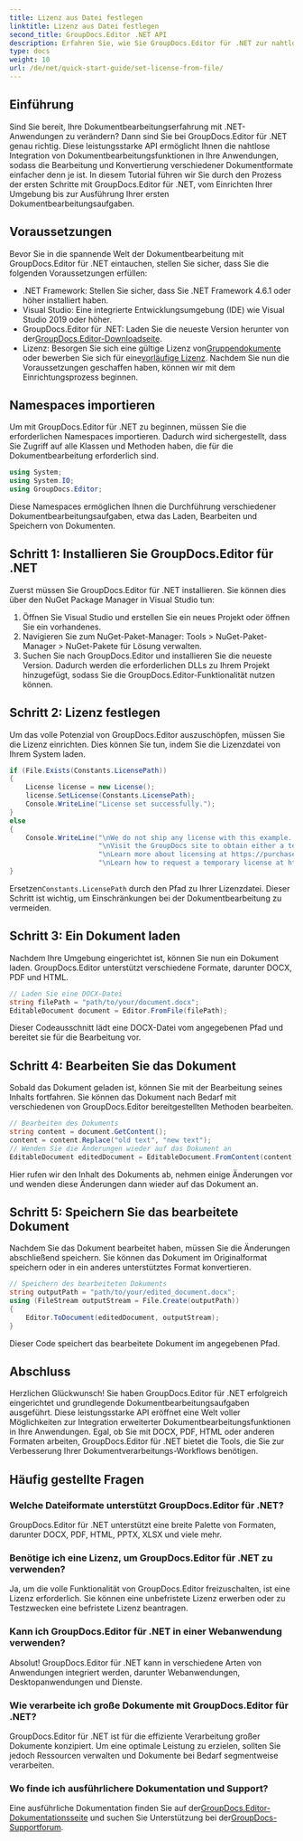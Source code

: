 ```yaml
---
title: Lizenz aus Datei festlegen
linktitle: Lizenz aus Datei festlegen
second_title: GroupDocs.Editor .NET API
description: Erfahren Sie, wie Sie GroupDocs.Editor für .NET zur nahtlosen Dokumentbearbeitung in Ihren Anwendungen verwenden. Schritt-für-Schritt-Anleitung, Tipps und FAQs inklusive.
type: docs
weight: 10
url: /de/net/quick-start-guide/set-license-from-file/
---
```

## Einführung
Sind Sie bereit, Ihre Dokumentbearbeitungserfahrung mit .NET-Anwendungen zu verändern? Dann sind Sie bei GroupDocs.Editor für .NET genau richtig. Diese leistungsstarke API ermöglicht Ihnen die nahtlose Integration von Dokumentbearbeitungsfunktionen in Ihre Anwendungen, sodass die Bearbeitung und Konvertierung verschiedener Dokumentformate einfacher denn je ist. In diesem Tutorial führen wir Sie durch den Prozess der ersten Schritte mit GroupDocs.Editor für .NET, vom Einrichten Ihrer Umgebung bis zur Ausführung Ihrer ersten Dokumentbearbeitungsaufgaben.
## Voraussetzungen
Bevor Sie in die spannende Welt der Dokumentbearbeitung mit GroupDocs.Editor für .NET eintauchen, stellen Sie sicher, dass Sie die folgenden Voraussetzungen erfüllen:
- .NET Framework: Stellen Sie sicher, dass Sie .NET Framework 4.6.1 oder höher installiert haben.
- Visual Studio: Eine integrierte Entwicklungsumgebung (IDE) wie Visual Studio 2019 oder höher.
-  GroupDocs.Editor für .NET: Laden Sie die neueste Version herunter von der[GroupDocs.Editor-Downloadseite](https://releases.groupdocs.com/editor/net/).
-  Lizenz: Besorgen Sie sich eine gültige Lizenz von[Gruppendokumente](https://purchase.groupdocs.com/buy) oder bewerben Sie sich für eine[vorläufige Lizenz](https://purchase.groupdocs.com/temporary-license/).
Nachdem Sie nun die Voraussetzungen geschaffen haben, können wir mit dem Einrichtungsprozess beginnen.
## Namespaces importieren
Um mit GroupDocs.Editor für .NET zu beginnen, müssen Sie die erforderlichen Namespaces importieren. Dadurch wird sichergestellt, dass Sie Zugriff auf alle Klassen und Methoden haben, die für die Dokumentbearbeitung erforderlich sind.
```csharp
using System;
using System.IO;
using GroupDocs.Editor;
```
Diese Namespaces ermöglichen Ihnen die Durchführung verschiedener Dokumentbearbeitungsaufgaben, etwa das Laden, Bearbeiten und Speichern von Dokumenten.
## Schritt 1: Installieren Sie GroupDocs.Editor für .NET
Zuerst müssen Sie GroupDocs.Editor für .NET installieren. Sie können dies über den NuGet Package Manager in Visual Studio tun:
1. Öffnen Sie Visual Studio und erstellen Sie ein neues Projekt oder öffnen Sie ein vorhandenes.
2. Navigieren Sie zum NuGet-Paket-Manager: Tools > NuGet-Paket-Manager > NuGet-Pakete für Lösung verwalten.
3. Suchen Sie nach GroupDocs.Editor und installieren Sie die neueste Version.
Dadurch werden die erforderlichen DLLs zu Ihrem Projekt hinzugefügt, sodass Sie die GroupDocs.Editor-Funktionalität nutzen können.
## Schritt 2: Lizenz festlegen
Um das volle Potenzial von GroupDocs.Editor auszuschöpfen, müssen Sie die Lizenz einrichten. Dies können Sie tun, indem Sie die Lizenzdatei von Ihrem System laden.
```csharp
if (File.Exists(Constants.LicensePath))
{
    License license = new License();
    license.SetLicense(Constants.LicensePath);
    Console.WriteLine("License set successfully.");
}
else
{
    Console.WriteLine("\nWe do not ship any license with this example. " +
                      "\nVisit the GroupDocs site to obtain either a temporary or permanent license. " +
                      "\nLearn more about licensing at https://purchase.groupdocs.com/faqs/licensing. " +
                      "\nLearn how to request a temporary license at https://purchase.groupdocs.com/temporary-license.");
}
```
 Ersetzen`Constants.LicensePath` durch den Pfad zu Ihrer Lizenzdatei. Dieser Schritt ist wichtig, um Einschränkungen bei der Dokumentbearbeitung zu vermeiden. 
## Schritt 3: Ein Dokument laden
Nachdem Ihre Umgebung eingerichtet ist, können Sie nun ein Dokument laden. GroupDocs.Editor unterstützt verschiedene Formate, darunter DOCX, PDF und HTML.
```csharp
// Laden Sie eine DOCX-Datei
string filePath = "path/to/your/document.docx";
EditableDocument document = Editor.FromFile(filePath);
```
Dieser Codeausschnitt lädt eine DOCX-Datei vom angegebenen Pfad und bereitet sie für die Bearbeitung vor.
## Schritt 4: Bearbeiten Sie das Dokument
Sobald das Dokument geladen ist, können Sie mit der Bearbeitung seines Inhalts fortfahren. Sie können das Dokument nach Bedarf mit verschiedenen von GroupDocs.Editor bereitgestellten Methoden bearbeiten.
```csharp
// Bearbeiten des Dokuments
string content = document.GetContent();
content = content.Replace("old text", "new text");
// Wenden Sie die Änderungen wieder auf das Dokument an
EditableDocument editedDocument = EditableDocument.FromContent(content);
```
Hier rufen wir den Inhalt des Dokuments ab, nehmen einige Änderungen vor und wenden diese Änderungen dann wieder auf das Dokument an.
## Schritt 5: Speichern Sie das bearbeitete Dokument
Nachdem Sie das Dokument bearbeitet haben, müssen Sie die Änderungen abschließend speichern. Sie können das Dokument im Originalformat speichern oder in ein anderes unterstütztes Format konvertieren.
```csharp
// Speichern des bearbeiteten Dokuments
string outputPath = "path/to/your/edited_document.docx";
using (FileStream outputStream = File.Create(outputPath))
{
    Editor.ToDocument(editedDocument, outputStream);
}
```
Dieser Code speichert das bearbeitete Dokument im angegebenen Pfad.
## Abschluss
Herzlichen Glückwunsch! Sie haben GroupDocs.Editor für .NET erfolgreich eingerichtet und grundlegende Dokumentbearbeitungsaufgaben ausgeführt. Diese leistungsstarke API eröffnet eine Welt voller Möglichkeiten zur Integration erweiterter Dokumentbearbeitungsfunktionen in Ihre Anwendungen. Egal, ob Sie mit DOCX, PDF, HTML oder anderen Formaten arbeiten, GroupDocs.Editor für .NET bietet die Tools, die Sie zur Verbesserung Ihrer Dokumentverarbeitungs-Workflows benötigen.
## Häufig gestellte Fragen
### Welche Dateiformate unterstützt GroupDocs.Editor für .NET?
GroupDocs.Editor für .NET unterstützt eine breite Palette von Formaten, darunter DOCX, PDF, HTML, PPTX, XLSX und viele mehr.
### Benötige ich eine Lizenz, um GroupDocs.Editor für .NET zu verwenden?
Ja, um die volle Funktionalität von GroupDocs.Editor freizuschalten, ist eine Lizenz erforderlich. Sie können eine unbefristete Lizenz erwerben oder zu Testzwecken eine befristete Lizenz beantragen.
### Kann ich GroupDocs.Editor für .NET in einer Webanwendung verwenden?
Absolut! GroupDocs.Editor für .NET kann in verschiedene Arten von Anwendungen integriert werden, darunter Webanwendungen, Desktopanwendungen und Dienste.
### Wie verarbeite ich große Dokumente mit GroupDocs.Editor für .NET?
GroupDocs.Editor für .NET ist für die effiziente Verarbeitung großer Dokumente konzipiert. Um eine optimale Leistung zu erzielen, sollten Sie jedoch Ressourcen verwalten und Dokumente bei Bedarf segmentweise verarbeiten.
### Wo finde ich ausführlichere Dokumentation und Support?
 Eine ausführliche Dokumentation finden Sie auf der[GroupDocs.Editor-Dokumentationsseite](https://reference.groupdocs.com/editor/net/) und suchen Sie Unterstützung bei der[GroupDocs-Supportforum](https://forum.groupdocs.com/c/editor/20).